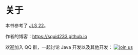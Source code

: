 # 关于

[//]: # (TODO Java 23)

本书参考了 [JLS 22](https://docs.oracle.com/javase/specs/jls/se22/html/index.html)。

作者的博客：<https://squid233.github.io>

欢迎加入 QQ 群，一起讨论 Java 开发以及其他开发：
<a target="_blank" href="https://qm.qq.com/cgi-bin/qm/qr?k=79tbR_p9w6TvEts2cRcEbYI4V8XHkmuj&jump_from=webapi&authKey=fPv51+h+OtwRdT0JSTOul9xhzVN7wzagrfT1IuRLzTAVVROipn+WklA7N1+XoEjH"><img border="0" src="https://pub.idqqimg.com/wpa/images/group.png" alt="join us" title="join us"></a>
